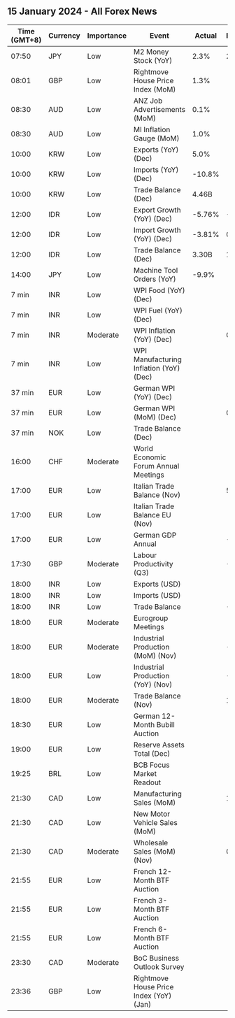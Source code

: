 ## 15 January 2024 - All Forex News

| Time (GMT+8) | Currency | Importance | Event | Actual | Forecast | Previous |
|------|----------|------------|-------|--------|----------|----------|
| 07:50 | JPY | Low | M2 Money Stock (YoY) | 2.3% | 2.2% | 2.3% |
| 08:01 | GBP | Low | Rightmove House Price Index (MoM) | 1.3% |  | -1.9% |
| 08:30 | AUD | Low | ANZ Job Advertisements (MoM) | 0.1% |  | -5.1% |
| 08:30 | AUD | Low | MI Inflation Gauge (MoM) | 1.0% |  | 0.3% |
| 10:00 | KRW | Low | Exports (YoY) (Dec) | 5.0% |  | 5.1% |
| 10:00 | KRW | Low | Imports (YoY) (Dec) | -10.8% |  | -10.8% |
| 10:00 | KRW | Low | Trade Balance (Dec) | 4.46B |  | 4.48B |
| 12:00 | IDR | Low | Export Growth (YoY) (Dec) | -5.76% | -8.10% | -8.56% |
| 12:00 | IDR | Low | Import Growth (YoY) (Dec) | -3.81% | 0.40% | 3.29% |
| 12:00 | IDR | Low | Trade Balance (Dec) | 3.30B | 1.92B | 2.41B |
| 14:00 | JPY | Low | Machine Tool Orders (YoY) | -9.9% |  | -13.6% |
| 7 min | INR | Low | WPI Food (YoY) (Dec) |  |  | 8.18% |
| 7 min | INR | Low | WPI Fuel (YoY) (Dec) |  |  | -4.61% |
| 7 min | INR | Moderate | WPI Inflation (YoY) (Dec) |  | 0.90% | 0.26% |
| 7 min | INR | Low | WPI Manufacturing Inflation (YoY) (Dec) |  |  | -0.64% |
| 37 min | EUR | Low | German WPI (YoY) (Dec) |  |  | -3.6% |
| 37 min | EUR | Low | German WPI (MoM) (Dec) |  | 0.2% | -0.2% |
| 37 min | NOK | Low | Trade Balance (Dec) |  |  | 80.1B |
| 16:00 | CHF | Moderate | World Economic Forum Annual Meetings |  |  |  |
| 17:00 | EUR | Low | Italian Trade Balance (Nov) |  | 5.200B | 4.699B |
| 17:00 | EUR | Low | Italian Trade Balance EU (Nov) |  |  | -0.68B |
| 17:00 | EUR | Low | German GDP Annual |  | -0.30% | 1.90% |
| 17:30 | GBP | Moderate | Labour Productivity (Q3) |  | -0.3% | 0.7% |
| 18:00 | INR | Low | Exports (USD) |  |  | 33.90B |
| 18:00 | INR | Low | Imports (USD) |  |  | 54.48B |
| 18:00 | INR | Low | Trade Balance |  | -21.00B | -20.58B |
| 18:00 | EUR | Moderate | Eurogroup Meetings |  |  |  |
| 18:00 | EUR | Moderate | Industrial Production (MoM) (Nov) |  | -0.3% | -0.7% |
| 18:00 | EUR | Low | Industrial Production (YoY) (Nov) |  | -5.9% | -6.6% |
| 18:00 | EUR | Moderate | Trade Balance (Nov) |  | 11.2B | 11.1B |
| 18:30 | EUR | Low | German 12-Month Bubill Auction |  |  | 3.565% |
| 19:00 | EUR | Low | Reserve Assets Total (Dec) |  |  | 1,145.50B |
| 19:25 | BRL | Low | BCB Focus Market Readout |  |  |  |
| 21:30 | CAD | Low | Manufacturing Sales (MoM) |  | 1.0% | -2.8% |
| 21:30 | CAD | Low | New Motor Vehicle Sales (MoM) |  |  | 151.1K |
| 21:30 | CAD | Moderate | Wholesale Sales (MoM) (Nov) |  | 0.8% | -0.5% |
| 21:55 | EUR | Low | French 12-Month BTF Auction |  |  | 3.341% |
| 21:55 | EUR | Low | French 3-Month BTF Auction |  |  | 3.844% |
| 21:55 | EUR | Low | French 6-Month BTF Auction |  |  | 3.766% |
| 23:30 | CAD | Moderate | BoC Business Outlook Survey |  |  |  |
| 23:36 | GBP | Low | Rightmove House Price Index (YoY) (Jan) |  |  | -1.1% |
